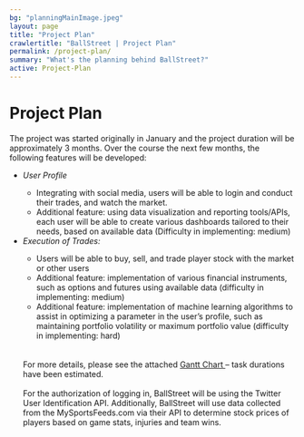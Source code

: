 ```yaml
---
bg: "planningMainImage.jpeg"
layout: page
title: "Project Plan"
crawlertitle: "BallStreet | Project Plan"
permalink: /project-plan/
summary: "What's the planning behind BallStreet?"
active: Project-Plan
---
```

# Project Plan
The project was started originally in January and the project duration will be approximately 3 months.  Over the course the next few months, the following features will be developed:<br>
<ul>
<li><i>User Profile</i></li>
<ul><li>Integrating with social media, users will be able to login and conduct their trades, and watch the market.</li>
<li>Additional feature:  using data visualization and reporting tools/APIs, each user will be able to create various dashboards tailored to their needs, based on available data (Difficulty in implementing:  medium)</li></ul>
<li><i>Execution of Trades:</i></li>
<ul><li>Users will be able to buy, sell, and trade player stock with the market or other users </li>
<li>Additional feature:  implementation of various financial instruments, such as options and futures using available data (difficulty in implementing:  medium)</li>
<li>Additional feature:  implementation of machine learning algorithms to assist in optimizing a parameter in the user’s profile, such as maintaining portfolio volatility or maximum portfolio value (difficulty in implementing:  hard)</li></ul><br><br>
For more details, please see the attached <a href="https://zsirohey.github.io/CS2212-Team5/assets/images/2212_Project_Plan.pdf" target = "_blank"> Gantt Chart </a> – task durations have been estimated.
<br><br>
For the authorization of logging in, BallStreet will be using the Twitter User Identification API. Additionally, BallStreet will use data collected from the MySportsFeeds.com via their API to determine stock prices of players based on game stats, injuries and team wins. 
